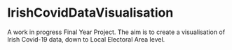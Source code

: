 # IrishCovidDataVisualisation
A work in progress Final Year Project. The aim is to create a visualisation of Irish Covid-19 data, down to Local Electoral Area level.
